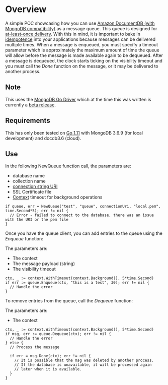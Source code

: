 
# Overview

A simple POC showcasing how you can use [Amazon DocumentDB (with MongoDB compatibility)](https://aws.amazon.com/documentdb/) as a message queue. This queue is designed for [at-least-once delivery](http://www.cloudcomputingpatterns.org/at_least_once_delivery/). With this in mind, it is important to bake in [idempotence](https://en.wikipedia.org/wiki/Idempotence) into your applications because messages can be delivered multiple times. When a message is enqueued, you must specify a timeout parameter which is approximately the maximum amount of time the queue will allow before the message is made available again to be dequeued. After a message is dequeued, the clock starts ticking on the visibility timeout and you must call the *Done* function on the message, or it may be delivered to another process.

## Note

This uses the [MongoDB Go Driver](https://github.com/mongodb/mongo-go-driver) which at the time this was written is currently
a [beta release](https://github.com/mongodb/mongo-go-driver/releases/tag/v0.3.0).

## Requirements

This has only been tested on [Go 1.11](https://golang.org/doc/go1.11) with MongoDB 3.6.9 (for local development) and docdb3.6 (cloud).

## Use

In the following NewQueue function call, the parameters are:
* database name
* collection name
* [connection string URI](https://docs.mongodb.com/manual/reference/connection-string/)
* SSL Certificate file
* [Context](https://golang.org/pkg/context/) timeout for background operations

```golang
if queue, err = NewQueue("test", "queue", connectionUri, "local.pem", time.Second*5); err != nil {
  // Error - failed to connect to the database, there was an issue with the URI or the pem file
}
```

Once you have the queue client, you can add entries to the queue using the *Enqueue* function:

The parameters are:
* The context
* The message payload (string)
* The visibility timeout

```golang
ctx, _ := context.WithTimeout(context.Background(), 5*time.Second)
if err := queue.Enqueue(ctx, "this is a test", 30); err != nil {
  // Handle the error
}
```

To remove entries from the queue, call the *Dequeue* function:

The parameters are:
* The context

```golang
ctx, _ := context.WithTimeout(context.Background(), 5*time.Second)
if msg, err := queue.Dequeue(ctx); err != nil {
  // Handle the error
} else {
  // Process the message

  if err = msg.Done(ctx); err != nil {
    // It is possible that the msg was deleted by another process.
    // If the database is unavailable, it will be processed again
    // later when it is available.
  }
}
```

